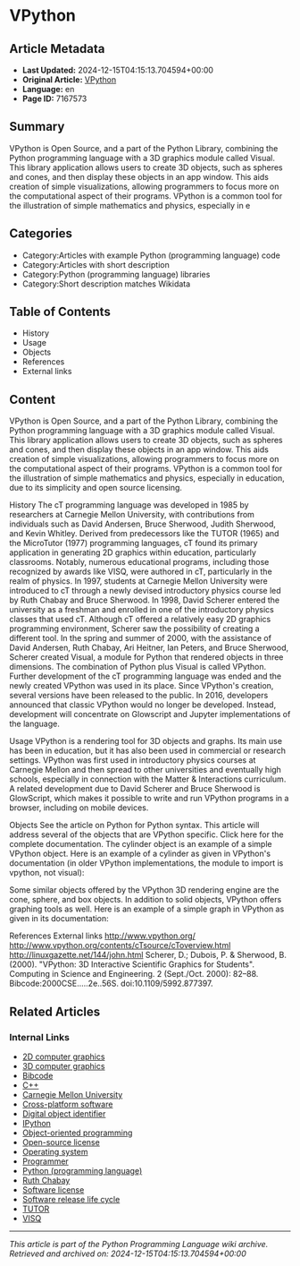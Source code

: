 # VPython

## Article Metadata

- **Last Updated:** 2024-12-15T04:15:13.704594+00:00
- **Original Article:** [VPython](https://en.wikipedia.org/wiki/VPython)
- **Language:** en
- **Page ID:** 7167573

## Summary

VPython is Open Source, and a part of the Python Library, combining the Python programming language with a 3D graphics module called Visual.
This library application allows users to create 3D objects, such as spheres and cones, and then display these objects in an app window. This aids creation of simple visualizations, allowing programmers to focus more on the computational aspect of their programs. VPython is a common tool for the illustration of simple mathematics and physics, especially in e

## Categories

- Category:Articles with example Python (programming language) code
- Category:Articles with short description
- Category:Python (programming language) libraries
- Category:Short description matches Wikidata

## Table of Contents

- History
- Usage
- Objects
- References
- External links

## Content

VPython is Open Source, and a part of the Python Library, combining the Python programming language with a 3D graphics module called Visual.
This library application allows users to create 3D objects, such as spheres and cones, and then display these objects in an app window. This aids creation of simple visualizations, allowing programmers to focus more on the computational aspect of their programs. VPython is a common tool for the illustration of simple mathematics and physics, especially in education, due to its simplicity and open source licensing.

History
The cT programming language was developed in 1985 by researchers at Carnegie Mellon University, with contributions from individuals such as David Andersen, Bruce Sherwood, Judith Sherwood, and Kevin Whitley. Derived from predecessors like the  TUTOR (1965) and the MicroTutor (1977) programming languages, cT found its primary application in generating 2D graphics within education, particularly classrooms. Notably, numerous educational programs, including those recognized by awards like VISQ, were authored in cT, particularly in the realm of physics. In 1997, students at Carnegie Mellon University were introduced to cT through a newly devised introductory physics  course led by Ruth Chabay  and Bruce Sherwood.
In 1998, David Scherer entered the university as a freshman and enrolled in one of the introductory physics classes that used cT. Although cT offered a relatively easy 2D graphics programming environment, Scherer saw the possibility of creating a different tool. In the spring and summer of 2000, with the assistance of David Andersen, Ruth Chabay, Ari Heitner, Ian Peters, and Bruce Sherwood, Scherer created Visual, a module for Python that rendered objects in three dimensions. The combination of Python plus Visual is called VPython. Further development of the cT programming language was ended and the newly created VPython was used in its place. Since VPython's creation, several versions have been released to the public.
In 2016, developers announced that classic VPython would no longer be developed. Instead, development will concentrate on Glowscript and Jupyter implementations of the language.

Usage
VPython is a rendering tool for 3D objects and graphs. Its main use has been in education, but it has also been used in commercial or research settings. VPython was first used in introductory physics courses at Carnegie Mellon and then spread to other universities and eventually high schools, especially in connection with the Matter & Interactions curriculum.
A related development due to David Scherer and Bruce Sherwood is GlowScript, which makes it possible to write and run VPython programs in a browser, including on mobile devices.

Objects
See the article on Python for Python syntax. This article will address several of the objects that are VPython specific. Click here for the complete documentation. The cylinder object is an example of a simple VPython object. Here is an example of a cylinder as given in VPython's documentation (in older VPython implementations, the module to import is vpython, not visual):

Some similar objects offered by the VPython 3D rendering engine are the cone, sphere, and box objects. In addition to solid objects, VPython offers graphing tools as well. Here is an example of a simple graph in VPython as given in its documentation:

References
External links
http://www.vpython.org/
http://www.vpython.org/contents/cTsource/cToverview.html
http://linuxgazette.net/144/john.html
Scherer, D.; Dubois, P. & Sherwood, B. (2000). "VPython: 3D Interactive Scientific Graphics for Students". Computing in Science and Engineering. 2 (Sept./Oct. 2000): 82–88. Bibcode:2000CSE.....2e..56S. doi:10.1109/5992.877397.

## Related Articles

### Internal Links

- [2D computer graphics](https://en.wikipedia.org/wiki/2D_computer_graphics)
- [3D computer graphics](https://en.wikipedia.org/wiki/3D_computer_graphics)
- [Bibcode](https://en.wikipedia.org/wiki/Bibcode)
- [C++](https://en.wikipedia.org/wiki/C%2B%2B)
- [Carnegie Mellon University](https://en.wikipedia.org/wiki/Carnegie_Mellon_University)
- [Cross-platform software](https://en.wikipedia.org/wiki/Cross-platform_software)
- [Digital object identifier](https://en.wikipedia.org/wiki/Digital_object_identifier)
- [IPython](https://en.wikipedia.org/wiki/IPython)
- [Object-oriented programming](https://en.wikipedia.org/wiki/Object-oriented_programming)
- [Open-source license](https://en.wikipedia.org/wiki/Open-source_license)
- [Operating system](https://en.wikipedia.org/wiki/Operating_system)
- [Programmer](https://en.wikipedia.org/wiki/Programmer)
- [Python (programming language)](https://en.wikipedia.org/wiki/Python_(programming_language))
- [Ruth Chabay](https://en.wikipedia.org/wiki/Ruth_Chabay)
- [Software license](https://en.wikipedia.org/wiki/Software_license)
- [Software release life cycle](https://en.wikipedia.org/wiki/Software_release_life_cycle)
- [TUTOR](https://en.wikipedia.org/wiki/TUTOR)
- [VISQ](https://en.wikipedia.org/wiki/VISQ)

---
_This article is part of the Python Programming Language wiki archive._
_Retrieved and archived on: 2024-12-15T04:15:13.704594+00:00_